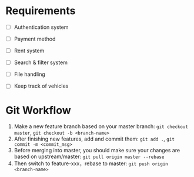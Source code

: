 # Requirements

- [ ] Authentication system
- [ ] Payment method
- [ ] Rent system
- [ ] Search & filter system
- [ ] File handling 
- [ ] Keep track of vehicles


# Git Workflow

1. Make a new feature branch based on your master branch: `git checkout master`, `git checkout -b <branch-name>`
2. After finishing new features, add and commit them: `git add .`, `git commit -m <commit_msg>`
3. Before merging into master, you should make sure your changes are based on upstream/master: `git pull origin master --rebase`
4. Then switch to feature-xxx，rebase to master: `git push origin <branch-name>`
